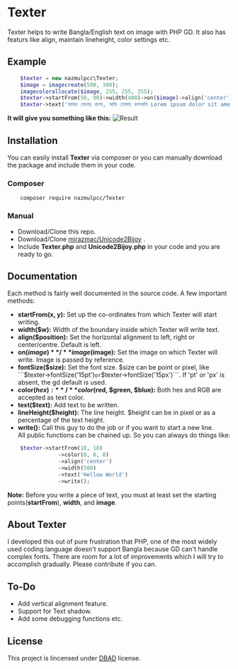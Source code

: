 # Texter
Texter helps to write Bangla/English text on image with PHP GD. It also has featurs like align, maintain lineheight, color settings etc.
## Example
```php
	$texter = new nazmulpcc\Texter;
	$image = imagecreate(500, 300);
	imagecolorallocate($image, 255, 255, 255);
	$texter->startFrom(50, 90)->width(400)->on($image)->align('center')->fontSize(30)->color('333333');
	$texter->text('আমার সোনার বাংলা, আমি তোমায় ভালবাসি Lorem ipsum dolor sit amet.....')->write();
```
 **It will give you something like this:**
![Result](https://i.imgur.com/esw9Msr.jpg "Result")

## Installation
You can easily install **Texter** via composer or you can manually download the package and include them in your code.
### Composer
```shell
	composer require nazmulpcc/Texter
```

### Manual
- Download/Clone this repo.
- Download/Clone [mirazmac/Unicode2Bijoy](https://github.com/mirazmac/Unicode2Bijoy) .
- Include **Texter.php** and **Unicode2Bijoy.php** in your code and you are ready to go.

## Documentation
Each method is fairly well documented in the source code. A few important methods:  
- **startFrom(x, y):** Set up the co-ordinates from which Texter will start writing.  
- **width($w):** Width of the boundary inside which Texter will write text.  
- **align($position):** Set the horizontal alignment to left, right or center/centre. Default is left.  
- **on($image)** / **image($image):** Set the image on which Texter will write. Image is passed by reference.  
- **fontSize($size):** Set the font size. $size can be point or pixel, like ```$texter->fontSize('15pt')``` or ```$texter->fontSize('15px')```. If 'pt' or 'px' is absent, the gd default is used.  
- **color($hex):** / **color($red, $green, $blue):** Both hex and RGB are accepted as text color.
- **text($text):** Add text to be written.  
- **lineHeight($height):** The line height. $height can be in pixel or as a percentage of the text height.  
- **write():** Call this guy to do the job or if you want to start a new line.  
All public functions can be chained up. So you can always do things like:  
```php
    $texter->startFrom(10, 10)
                ->color(0, 0, 0)
                ->align('center')
                ->width(500)
                ->text('Hellow World')
                ->write();
```  
**Note:** Before you write a piece of text, you must at least set the starting points(**startFrom**), **width**, and **image**.  

## About Texter
I developed this out of pure frustration that PHP, one of the most widely used coding language doesn't support Bangla because GD can't handle complex fonts. There are room for a lot of improvements which I will try to accomplish gradually. Please contribute if you can.

## To-Do
- Add vertical alignment feature.
- Support for Text shadow.
- Add some debugging functions
etc.  

## License
This project is lincensed under [DBAD](http://www.dbad-license.org) license.

